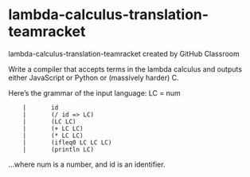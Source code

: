 # lambda-calculus-translation-teamracket
lambda-calculus-translation-teamracket created by GitHub Classroom

Write a compiler that accepts terms in the lambda calculus and outputs either JavaScript or Python or (massively harder) C.

Here’s the grammar of the input language:
    LC	 	=	 	num 
    
 	 	|	 	id
 	 	|	 	(/ id => LC) 
 	 	|	 	(LC LC)     
        |	 	(+ LC LC)
 	 	|	 	(* LC LC) 
 	 	|	 	(ifleq0 LC LC LC)     
 	 	|	 	(println LC) 
    
 ...where num is a number, and id is an identifier. 
